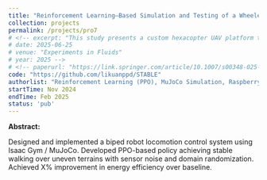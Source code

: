 ```yaml
---
title: "Reinforcement Learning–Based Simulation and Testing of a Wheeled–Legged Robot"
collection: projects
permalink: /projects/pro7
# <!-- excerpt: "This study presents a custom hexacopter UAV platform that integrates a full-scale sonic anemometer with a multi-resolution digital in-line holography system to capture real-time, three-dimensional wind vectors and micrometer- to millimeter-scale particle distributions in the atmospheric boundary layer, using time- and frequency-domain corrections to eliminate rotor-induced disturbances and achieve high-precision turbulence statistics and particle sizing."
# date: 2025-06-25
# venue: "Experiments in Fluids"
# year: 2025 -->
# <!-- paperurl: "https://link.springer.com/article/10.1007/s00348-025-04064-3" -->
code: "https://github.com/likuanppd/STABLE"
authorlist: "Reinforcement Learning (PPO), MuJoCo Simulation, Raspberry Pi  "
startTime: Nov 2024
endTime: Feb 2025
status: 'pub'
---
```

**Abstract:**

Designed and implemented a biped robot locomotion control system using Isaac Gym / MuJoCo. Developed PPO-based policy achieving stable walking over uneven terrains with sensor noise and domain randomization. Achieved X% improvement in energy efficiency over baseline.
